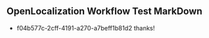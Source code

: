 ## OpenLocalization Workflow Test MarkDown

* f04b577c-2cff-4191-a270-a7beff1b81d2 
thanks!



<!--HONumber=Jan16_HO4-->
